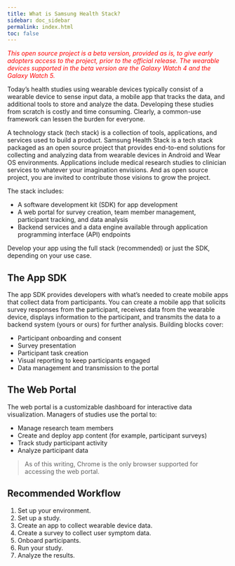 ```yaml
---
title: What is Samsung Health Stack?
sidebar: doc_sidebar
permalink: index.html
toc: false
---
```


<span style="color:red">*This open source project is a beta version, provided as is, to give early adopters access to the project, prior to the official release. The wearable devices supported in the beta version are the Galaxy Watch 4 and the Galaxy Watch 5.*</span>

Today’s health studies using wearable devices typically consist of a wearable device to sense input data, a mobile app that tracks the data, and additional tools to store and analyze the data. Developing these studies from scratch is costly and time consuming. Clearly, a common-use framework can lessen the burden for everyone.

A technology stack (tech stack) is a collection of tools, applications, and services used to build a product. Samsung Health Stack is a tech stack packaged as an open source project that provides end-to-end solutions for collecting and analyzing data from wearable devices in Android and Wear OS environments. Applications include medical research studies to clinician services to whatever your imagination envisions. And as open source project, you are invited to contribute those visions to grow the project.

The stack includes:

-   A software development kit (SDK) for app development
-   A web portal for survey creation, team member management, participant tracking, and data analysis
-   Backend services and a data engine available through application programming interface (API) endpoints

Develop your app using the full stack (recommended) or just the SDK, depending on your use case.

## The App SDK

The app SDK provides developers with what’s needed to create mobile apps that collect data from participants. You can create a mobile app that solicits survey responses from the participant, receives data from the wearable device, displays information to the participant, and transmits the data to a backend system (yours or ours) for further analysis. Building blocks cover:

- Participant onboarding and consent
- Survey presentation
- Participant task creation
- Visual reporting to keep participants engaged
- Data management and transmission to the portal

## The Web Portal

The web portal is a customizable dashboard for interactive data visualization. Managers of studies use the portal to:

- Manage research team members
- Create and deploy app content (for example, participant surveys)
- Track study participant activity
- Analyze participant data

> As of this writing, Chrome is the only browser supported for accessing the web portal.

## Recommended Workflow

1.  Set up your environment.
2.  Set up a study.
3.  Create an app to collect wearable device data.
4.  Create a survey to collect user symptom data.
5.  Onboard participants.
6.  Run your study.
7.  Analyze the results.